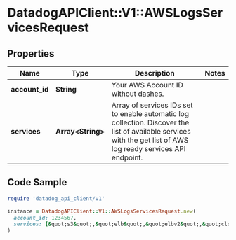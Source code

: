 # DatadogAPIClient::V1::AWSLogsServicesRequest

## Properties

| Name | Type | Description | Notes |
| ---- | ---- | ----------- | ----- |
| **account_id** | **String** | Your AWS Account ID without dashes. |  |
| **services** | **Array&lt;String&gt;** | Array of services IDs set to enable automatic log collection. Discover the list of available services with the get list of AWS log ready services API endpoint. |  |

## Code Sample

```ruby
require 'datadog_api_client/v1'

instance = DatadogAPIClient::V1::AWSLogsServicesRequest.new(
  account_id: 1234567,
  services: [&quot;s3&quot;,&quot;elb&quot;,&quot;elbv2&quot;,&quot;cloudfront&quot;,&quot;redshift&quot;,&quot;lambda&quot;]
)
```

